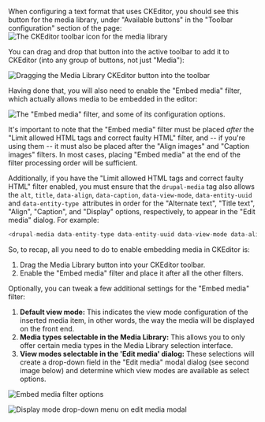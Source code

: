 When configuring a text format that uses CKEditor, you should see this button for the media library, under "Available buttons" in the "Toolbar configuration" section of the page: ![The CKEditor toolbar icon for the media library](https://www.drupal.org/files/3083975-03.png)

You can drag and drop that button into the active toolbar to add it to CKEditor (into any group of buttons, not just "Media"):

![Dragging the Media Library CKEditor button into the toolbar](https://www.drupal.org/files/3083975-01.png)

Having done that, you will also need to enable the "Embed media" filter, which actually allows media to be embedded in the editor:

![The "Embed media" filter, and some of its configuration options.](https://www.drupal.org/files/3083975-02.png)

It's important to note that the "Embed media" filter must be placed _after_ the "Limit allowed HTML tags and correct faulty HTML" filter, and -- if you're using them -- it must also be placed after the "Align images" and "Caption images" filters. In most cases, placing "Embed media" at the end of the filter processing order will be sufficient.

Additionally, if you have the "Limit allowed HTML tags and correct faulty HTML" filter enabled, you must ensure that the `drupal-media` tag also allows the `alt`, `title`, `data-align`, `data-caption`, `data-view-mode`, `data-entity-uuid `and `data-entity-type `attributes in order for the "Alternate text", "Title text", "Align", "Caption", and "Display" options, respectively, to appear in the "Edit media" dialog. For example:

```php
<drupal-media data-entity-type data-entity-uuid data-view-mode data-align data-caption alt title>
```

So, to recap, all you need to do to enable embedding media in CKEditor is:

1. Drag the Media Library button into your CKEditor toolbar.
2. Enable the "Embed media" filter and place it after all the other filters.

Optionally, you can tweak a few additional settings for the "Embed media" filter:

1. **Default view mode:** This indicates the view mode configuration of the inserted media item, in other words, the way the media will be displayed on the front end.
2. **Media types selectable in the Media Library:** This allows you to only offer certain media types in the Media Library selection interface.
3. **View modes selectable in the 'Edit media' dialog:** These selections will create a drop-down field in the "Edit media" modal dialog (see second image below) and determine which view modes are available as select options.

![Embed media filter options](https://www.drupal.org/files/Basic_HTML___media_library.png)

![Display mode drop-down menu on edit media modal](https://www.drupal.org/files/media-library-view-mode-selection.jpg)